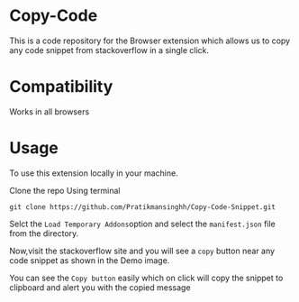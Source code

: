# Copy-Code

This is a code repository for the Browser extension which allows us to copy any code snippet from stackoverflow in a single click. 

# Compatibility

Works in all browsers

# Usage

To use this extension locally in your machine.

Clone the repo Using terminal
```
git clone https://github.com/Pratikmansinghh/Copy-Code-Snippet.git

```

 Selct the `Load Temporary Addons`option and select the `manifest.json` file from the directory.
 
 Now,visit the stackoverflow site and you will see a `copy` button near any code snippet as shown in the Demo image.
 
 You can see the `Copy button` easily which on click will copy the snippet to clipboard and alert you with the copied message
